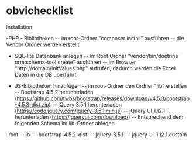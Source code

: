 # obvichecklist

Installation

-PHP - Bibliotheken
-- im root-Ordner "composer install" ausführen
-- die Vendor Ordner werden erstellt

- SQL-lite Datenbank anlegen
-- im Root Ordner "vendor/bin/doctrine orm:schema-tool:create" ausführen
-- im Browser "http://domain/initValues.php" aufrufen, dadurch werden die Excel Daten in die DB überführt

- JS-Bibiotheken hinzufügen
-- im root-Ordner den Ordner "lib" erstellen
-- Bootstrap 4.5.2 herunterladen (https://github.com/twbs/bootstrap/releases/download/v4.5.3/bootstrap-4.5.3-dist.zip)
-- jQuery 3.5.1 herunterladen (https://code.jquery.com/jquery-3.5.1.min.js)
-- jQuery UI 1.12.1 herunterladen (https://jqueryui.com/download/)
-- Entsprechend dem folgenden Schema im lib-Ordner ablegen

-root
--lib
---bootstrap-4.5.2-dist
---jquery-3.5.1
---jquery-ui-1.12.1.custom

